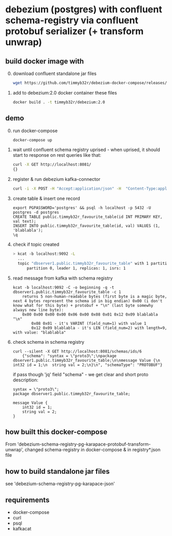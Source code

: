 # debezium (postgres) with confluent schema-registry via confluent protobuf serializer (+ transform unwrap)

## build docker image with

0. download confluent standalone jar files
    ```sh
    wget https://github.com/timmyb32r/debezium-docker-compose/releases/download/7.0.1/confluent-serializers-standalone-7.0.1.tar.gz && tar --strip-components=2 -xzf confluent-serializers-standalone-7.0.1.tar.gz && rm ./confluent-serializers-standalone-7.0.1.tar.gz
    ```

1. add to debezium:2.0 docker container these files
    ```sh
    docker build . -t timmyb32r/debezium:2.0
    ```

## demo

0) run docker-compose
    ```sh
    docker-compose up
    ```

1) wait until confluent schema registry uprised - when uprised, it should start to response on rest queries like that:
    ```sh
    curl -X GET http://localhost:8081/
    {}
    ```

2) register & run debezium kafka-connector
    ```sh
    curl -i -X POST -H "Accept:application/json" -H  "Content-Type:application/json" http://localhost:8083/connectors/ -d @register-postgres-confluent-protobuf-transform-unwrap.json
    ```

3) create table & insert one record
    ```
    export PGPASSWORD='postgres' && psql -h localhost -p 5432 -U postgres -d postgres
    CREATE TABLE public.timmyb32r_favourite_table(id INT PRIMARY KEY, val text);
    INSERT INTO public.timmyb32r_favourite_table(id, val) VALUES (1, 'blablabla');
    \q
    ```

4) check if topic created
    ```sh
    > kcat -b localhost:9092 -L
      ...
      topic "dbserver1.public.timmyb32r_favourite_table" with 1 partitions:
          partition 0, leader 1, replicas: 1, isrs: 1
    ```

5) read message from kafka with schema registry
    ```
    kcat -b localhost:9092 -C -o beginning -q -t dbserver1.public.timmyb32r_favourite_table -c 1
        returns 5 non-human-readable bytes (first byte is a magic byte, next 4 bytes represent the schema id in big endian) 0x00 (i don't know what for this byte) + protobuf + "\n" (last byte somewhy always new line byte):
        0x00 0x00 0x00 0x00 0x06 0x00 0x08 0x01 0x12 0x09 blablabla "\n"
            0x08 0x01 - it's VARINT (field_num=1) with value 1
            0x12 0x09 blablabla - it's LEN (field_num=2) with length=9, with value: "blablabla"
    ```

6) check schema in schema registry
    ```
    curl --silent -X GET http://localhost:8081/schemas/ids/6
        {"schema": "syntax = \"proto3\";\npackage dbserver1.public.timmyb32r_favourite_table;\n\nmessage Value {\n  int32 id = 1;\n  string val = 2;\n}\n", "schemaType": "PROTOBUF"}
    ```
    if pass though 'jq' field "schema" - we get clear and short proto description:
    ```
    syntax = \"proto3\";
    package dbserver1.public.timmyb32r_favourite_table;

    message Value {
        int32 id = 1;
        string val = 2;
    }
    ```

## how built this docker-compose

From 'debezium-schema-registry-pg-karapace-protobuf-transform-unwrap', changed schema-registry in docker-compose & in registry*.json file


## how to build standalone jar files

see 'debezium-schema-registry-pg-karapace-json'


## requirements

- docker-compose
- curl
- psql
- kafkacat
